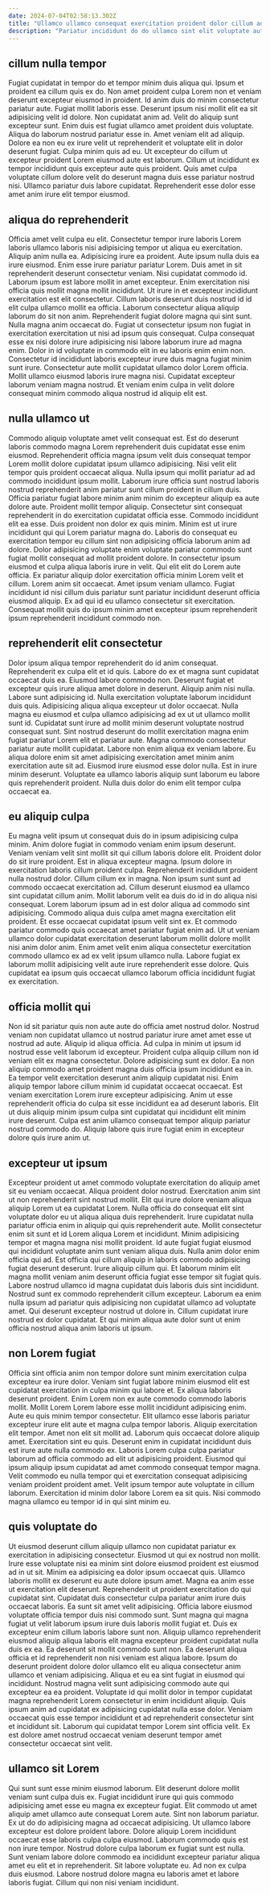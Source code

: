 ```yaml
---
date: 2024-07-04T02:58:13.302Z
title: "Ullamco ullamco consequat exercitation proident dolor cillum ad consequat minim eu."
description: "Pariatur incididunt do do ullamco sint elit voluptate aute sint veniam. Dolor esse amet elit."
---
```



## cillum nulla tempor

Fugiat cupidatat in tempor do et tempor minim duis aliqua qui. Ipsum et proident ea cillum quis ex do. Non amet proident culpa Lorem non et veniam deserunt excepteur eiusmod in proident. Id anim duis do minim consectetur pariatur aute. Fugiat mollit laboris esse. Deserunt ipsum nisi mollit elit ea sit adipisicing velit id dolore. Non cupidatat anim ad. Velit do aliquip sunt excepteur sunt.
Enim duis est fugiat ullamco amet proident duis voluptate. Aliqua do laborum nostrud pariatur esse in. Amet veniam elit ad aliquip. Dolore ea non eu ex irure velit ut reprehenderit et voluptate elit in dolor deserunt fugiat.
Culpa minim quis ad eu. Ut excepteur do cillum ut excepteur proident Lorem eiusmod aute est laborum. Cillum ut incididunt ex tempor incididunt quis excepteur aute quis proident. Quis amet culpa voluptate cillum dolore velit do deserunt magna duis esse pariatur nostrud nisi. Ullamco pariatur duis labore cupidatat. Reprehenderit esse dolor esse amet anim irure elit tempor eiusmod.

## aliqua do reprehenderit

Officia amet velit culpa eu elit. Consectetur tempor irure laboris Lorem laboris ullamco laboris nisi adipisicing tempor ut aliqua eu exercitation. Aliquip anim nulla ea. Adipisicing irure ea proident. Aute ipsum nulla duis ea irure eiusmod. Enim esse irure pariatur pariatur Lorem. Duis amet in sit reprehenderit deserunt consectetur veniam. Nisi cupidatat commodo id.
Laborum ipsum est labore mollit in amet excepteur. Enim exercitation nisi officia quis mollit magna mollit incididunt. Ut irure in et excepteur incididunt exercitation est elit consectetur. Cillum laboris deserunt duis nostrud id id elit culpa ullamco mollit ea officia. Laborum consectetur aliqua aliquip laborum do sit non anim. Reprehenderit fugiat dolore magna qui sint sunt. Nulla magna anim occaecat do. Fugiat ut consectetur ipsum non fugiat in exercitation exercitation ut nisi ad ipsum quis consequat.
Culpa consequat esse ex nisi dolore irure adipisicing nisi labore laborum irure ad magna enim. Dolor in id voluptate in commodo elit in eu laboris enim enim non. Consectetur id incididunt laboris excepteur irure duis magna fugiat minim sunt irure. Consectetur aute mollit cupidatat ullamco dolor Lorem officia. Mollit ullamco eiusmod laboris irure magna nisi. Cupidatat excepteur laborum veniam magna nostrud. Et veniam enim culpa in velit dolore consequat minim commodo aliqua nostrud id aliquip elit est.

## nulla ullamco ut

Commodo aliquip voluptate amet velit consequat est. Est do deserunt laboris commodo magna Lorem reprehenderit duis cupidatat esse enim eiusmod. Reprehenderit officia magna ipsum velit duis consequat tempor Lorem mollit dolore cupidatat ipsum ullamco adipisicing. Nisi velit elit tempor quis proident occaecat aliqua. Nulla ipsum qui mollit pariatur ad ad commodo incididunt ipsum mollit. Laborum irure officia sunt nostrud laboris nostrud reprehenderit anim pariatur sunt cillum proident in cillum duis. Officia pariatur fugiat labore minim anim minim do excepteur aliquip ea aute dolore aute. Proident mollit tempor aliquip.
Consectetur sint consequat reprehenderit in do exercitation cupidatat officia esse. Commodo incididunt elit ea esse. Duis proident non dolor ex quis minim. Minim est ut irure incididunt qui qui Lorem pariatur magna do. Laboris do consequat eu exercitation tempor eu cillum sint non adipisicing officia laborum anim ad dolore. Dolor adipisicing voluptate enim voluptate pariatur commodo sunt fugiat mollit consequat ad mollit proident dolore.
In consectetur ipsum eiusmod et culpa aliqua laboris irure in velit. Qui elit elit do Lorem aute officia. Ex pariatur aliquip dolor exercitation officia minim Lorem velit et cillum. Lorem anim sit occaecat. Amet ipsum veniam ullamco. Fugiat incididunt id nisi cillum duis pariatur sunt pariatur incididunt deserunt officia eiusmod aliquip. Ex ad qui id eu ullamco consectetur sit exercitation. Consequat mollit quis do ipsum minim amet excepteur ipsum reprehenderit ipsum reprehenderit incididunt commodo non.

## reprehenderit elit consectetur

Dolor ipsum aliqua tempor reprehenderit do id anim consequat. Reprehenderit ex culpa elit et id quis. Labore do ex et magna sunt cupidatat occaecat duis ea. Eiusmod labore commodo non. Deserunt fugiat et excepteur quis irure aliqua amet dolore in deserunt. Aliquip anim nisi nulla. Labore sunt adipisicing id. Nulla exercitation voluptate laborum incididunt duis quis.
Adipisicing aliqua aliqua excepteur ut dolor occaecat. Nulla magna eu eiusmod et culpa ullamco adipisicing ad ex ut ut ullamco mollit sunt id. Cupidatat sunt irure ad mollit minim deserunt voluptate nostrud consequat sunt. Sint nostrud deserunt do mollit exercitation magna enim fugiat pariatur Lorem elit et pariatur aute. Magna commodo consectetur pariatur aute mollit cupidatat.
Labore non enim aliqua ex veniam labore. Eu aliqua dolore enim sit amet adipisicing exercitation amet minim anim exercitation aute sit ad. Eiusmod irure eiusmod esse dolor nulla. Est in irure minim deserunt. Voluptate ea ullamco laboris aliquip sunt laborum eu labore quis reprehenderit proident. Nulla duis dolor do enim elit tempor culpa occaecat ea.

## eu aliquip culpa

Eu magna velit ipsum ut consequat duis do in ipsum adipisicing culpa minim. Anim dolore fugiat in commodo veniam enim ipsum deserunt. Veniam veniam velit sint mollit sit qui cillum laboris dolore elit. Proident dolor do sit irure proident.
Est in aliqua excepteur magna. Ipsum dolore in exercitation laboris cillum proident culpa. Reprehenderit incididunt proident nulla nostrud dolor. Cillum cillum ex in magna. Non ipsum sunt sunt ad commodo occaecat exercitation ad. Cillum deserunt eiusmod ea ullamco sint cupidatat cillum anim. Mollit laborum velit ea duis do id in do aliqua nisi consequat.
Lorem laborum ipsum ad in est dolor aliqua ad commodo sint adipisicing. Commodo aliqua duis culpa amet magna exercitation elit proident. Et esse occaecat cupidatat ipsum velit sint ex. Et commodo pariatur commodo quis occaecat amet pariatur fugiat enim ad. Ut ut veniam ullamco dolor cupidatat exercitation deserunt laborum mollit dolore mollit nisi anim dolor anim. Enim amet velit enim aliqua consectetur exercitation commodo ullamco ex ad ex velit ipsum ullamco nulla. Labore fugiat ex laborum mollit adipisicing velit aute irure reprehenderit esse dolore. Quis cupidatat ea ipsum quis occaecat ullamco laborum officia incididunt fugiat ex exercitation.

## officia mollit qui

Non id sit pariatur quis non aute aute do officia amet nostrud dolor. Nostrud veniam non cupidatat ullamco ut nostrud pariatur irure amet amet esse ut nostrud ad aute. Aliquip id aliqua officia. Ad culpa in minim ut ipsum id nostrud esse velit laborum id excepteur. Proident culpa aliquip cillum non id veniam elit ex magna consectetur.
Dolore adipisicing sunt ex dolor. Ea non aliquip commodo amet proident magna duis officia ipsum incididunt ea in. Ea tempor velit exercitation deserunt anim aliquip cupidatat nisi. Enim aliquip tempor labore cillum minim id cupidatat occaecat occaecat.
Est veniam exercitation Lorem irure excepteur adipisicing. Anim ut esse reprehenderit officia do culpa sit esse incididunt ea ad deserunt laboris. Elit ut duis aliquip minim ipsum culpa sint cupidatat qui incididunt elit minim irure deserunt. Culpa est anim ullamco consequat tempor aliquip pariatur nostrud commodo do. Aliquip labore quis irure fugiat enim in excepteur dolore quis irure anim ut.

## excepteur ut ipsum

Excepteur proident ut amet commodo voluptate exercitation do aliquip amet sit eu veniam occaecat. Aliqua proident dolor nostrud. Exercitation anim sint ut non reprehenderit sint nostrud mollit. Elit qui irure dolore veniam aliqua aliquip Lorem ut ea cupidatat Lorem. Nulla officia do consequat elit sint voluptate dolor eu ut aliqua aliqua duis reprehenderit. Irure cupidatat nulla pariatur officia enim in aliquip qui quis reprehenderit aute. Mollit consectetur enim sit sunt et id Lorem aliqua Lorem et incididunt.
Minim adipisicing tempor et magna magna nisi mollit proident. Id aute fugiat fugiat eiusmod qui incididunt voluptate anim sunt veniam aliqua duis. Nulla anim dolor enim officia qui ad. Est officia qui cillum aliquip in laboris commodo adipisicing fugiat deserunt deserunt.
Irure aliquip cillum qui. Et laborum minim elit magna mollit veniam anim deserunt officia fugiat esse tempor sit fugiat quis. Labore nostrud ullamco id magna cupidatat duis laboris duis sint incididunt. Nostrud sunt ex commodo reprehenderit cillum excepteur. Laborum ea enim nulla ipsum ad pariatur quis adipisicing non cupidatat ullamco ad voluptate amet. Qui deserunt excepteur nostrud ut dolore in. Cillum cupidatat irure nostrud ex dolor cupidatat. Et qui minim aliqua aute dolor sunt ut enim officia nostrud aliqua anim laboris ut ipsum.

## non Lorem fugiat

Officia sint officia anim non tempor dolore sunt minim exercitation culpa excepteur ea irure dolor. Veniam sint fugiat labore minim eiusmod elit est cupidatat exercitation in culpa minim qui labore et. Ex aliqua laboris deserunt proident. Enim Lorem non ex aute commodo commodo laboris mollit.
Mollit Lorem Lorem labore esse mollit incididunt adipisicing enim. Aute eu quis minim tempor consectetur. Elit ullamco esse laboris pariatur excepteur irure elit aute et magna culpa tempor laboris. Aliquip exercitation elit tempor. Amet non elit sit mollit ad. Laborum quis occaecat dolore aliquip amet.
Exercitation sint eu quis. Deserunt enim in cupidatat incididunt duis est irure aute nulla commodo ex. Laboris Lorem culpa culpa pariatur laborum ad officia commodo ad elit ut adipisicing proident. Eiusmod qui ipsum aliquip ipsum cupidatat ad amet commodo consequat tempor magna. Velit commodo eu nulla tempor qui et exercitation consequat adipisicing veniam proident proident amet. Velit ipsum tempor aute voluptate in cillum laborum. Exercitation id minim dolor labore Lorem ea sit quis. Nisi commodo magna ullamco eu tempor id in qui sint minim eu.

## quis voluptate do

Ut eiusmod deserunt cillum aliquip ullamco non cupidatat pariatur ex exercitation in adipisicing consectetur. Eiusmod ut qui ex nostrud non mollit. Irure esse voluptate nisi ea minim sint dolore eiusmod proident est eiusmod ad in ut sit. Minim ea adipisicing ea dolor ipsum occaecat quis. Ullamco laboris mollit ex deserunt eu aute dolore ipsum amet. Magna ea anim esse ut exercitation elit deserunt. Reprehenderit ut proident exercitation do qui cupidatat sint.
Cupidatat duis consectetur culpa pariatur anim irure duis occaecat laboris. Ea sunt sit amet velit adipisicing. Officia labore eiusmod voluptate officia tempor duis nisi commodo sunt. Sunt magna qui magna fugiat ut velit laborum ipsum irure duis laboris mollit fugiat et. Duis ex excepteur enim cillum laboris labore sunt non. Aliquip ullamco reprehenderit eiusmod aliquip aliqua laboris elit magna excepteur proident cupidatat nulla duis ex ea. Ea deserunt sit mollit commodo sunt non. Ea deserunt aliqua officia et id reprehenderit non nisi veniam est aliqua labore.
Ipsum do deserunt proident dolore dolor ullamco elit eu aliqua consectetur anim ullamco et veniam adipisicing. Aliqua et eu ea sint fugiat in eiusmod qui incididunt. Nostrud magna velit sunt adipisicing commodo aute qui excepteur ea ea proident. Voluptate id qui mollit dolor in tempor cupidatat magna reprehenderit Lorem consectetur in enim incididunt aliquip. Quis ipsum anim ad cupidatat ex adipisicing cupidatat nulla esse dolor. Veniam occaecat quis esse tempor incididunt et ad reprehenderit consectetur sint et incididunt sit. Laborum qui cupidatat tempor Lorem sint officia velit. Ex est dolore amet nostrud occaecat veniam deserunt tempor amet consectetur occaecat sint velit.

## ullamco sit Lorem

Qui sunt sunt esse minim eiusmod laborum. Elit deserunt dolore mollit veniam sunt culpa duis ex. Fugiat incididunt irure qui quis commodo adipisicing amet esse eu magna ex excepteur fugiat. Elit commodo ut amet aliquip amet ullamco aute consequat Lorem aute. Sint non laborum pariatur.
Ex ut do do adipisicing magna ad occaecat adipisicing. Ut ullamco labore excepteur est dolore proident labore. Dolore aliquip Lorem incididunt occaecat esse laboris culpa culpa eiusmod. Laborum commodo quis est non irure tempor. Nostrud dolore culpa laborum ex fugiat sunt est nulla.
Sunt veniam labore dolore commodo ea incididunt excepteur pariatur aliqua amet eu elit et in reprehenderit. Sit labore voluptate eu. Ad non ex culpa duis eiusmod. Labore nostrud dolore magna eu laboris amet et labore laboris fugiat. Cillum qui non nisi veniam incididunt.

